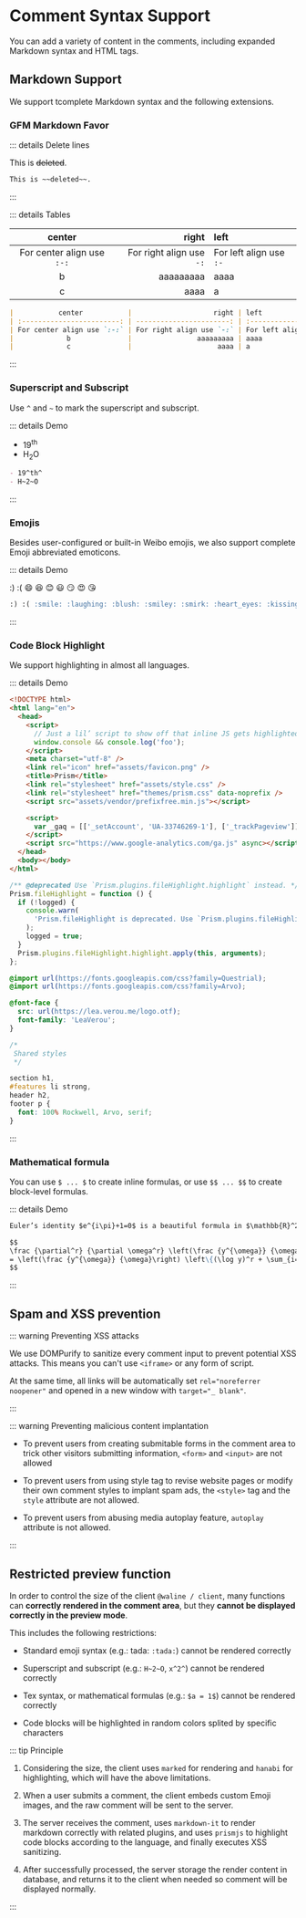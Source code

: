 # Comment Syntax Support

You can add a variety of content in the comments, including expanded Markdown syntax and HTML tags.

## Markdown Support

We support tcomplete Markdown syntax and the following extensions.

### GFM Markdown Favor

::: details Delete lines

This is ~~deleted~~.

```md
This is ~~deleted~~.
```

:::

::: details Tables

|           center           |                    right | left                    |
| :------------------------: | -----------------------: | :---------------------- |
| For center align use `:-:` | For right align use `-:` | For left align use `:-` |
|             b              |                aaaaaaaaa | aaaa                    |
|             c              |                     aaaa | a                       |

```md
|           center           |                    right | left                    |
| :------------------------: | -----------------------: | :---------------------- |
| For center align use `:-:` | For right align use `-:` | For left align use `:-` |
|             b              |                aaaaaaaaa | aaaa                    |
|             c              |                     aaaa | a                       |
```

:::

### Superscript and Subscript

Use `^` and `~` to mark the superscript and subscript.

::: details Demo

- 19<sup>th</sup>
- H<sub>2</sub>O

```md
- 19^th^
- H~2~O
```

:::

### Emojis

Besides user-configured or built-in Weibo emojis, we also support complete Emoji abbreviated emoticons.

::: details Demo

:) :( :smile: :laughing: :blush: :smiley: :smirk: :heart_eyes: :kissing_heart:

```md
:) :( :smile: :laughing: :blush: :smiley: :smirk: :heart_eyes: :kissing_heart:
```

:::

### Code Block Highlight

We support highlighting in almost all languages.

::: details Demo

```html
<!DOCTYPE html>
<html lang="en">
  <head>
    <script>
      // Just a lil’ script to show off that inline JS gets highlighted
      window.console && console.log('foo');
    </script>
    <meta charset="utf-8" />
    <link rel="icon" href="assets/favicon.png" />
    <title>Prism</title>
    <link rel="stylesheet" href="assets/style.css" />
    <link rel="stylesheet" href="themes/prism.css" data-noprefix />
    <script src="assets/vendor/prefixfree.min.js"></script>

    <script>
      var _gaq = [['_setAccount', 'UA-33746269-1'], ['_trackPageview']];
    </script>
    <script src="https://www.google-analytics.com/ga.js" async></script>
  </head>
  <body></body>
</html>
```

```js
/** @deprecated Use `Prism.plugins.fileHighlight.highlight` instead. */
Prism.fileHighlight = function () {
  if (!logged) {
    console.warn(
      'Prism.fileHighlight is deprecated. Use `Prism.plugins.fileHighlight.highlight` instead.'
    );
    logged = true;
  }
  Prism.plugins.fileHighlight.highlight.apply(this, arguments);
};
```

```css
@import url(https://fonts.googleapis.com/css?family=Questrial);
@import url(https://fonts.googleapis.com/css?family=Arvo);

@font-face {
  src: url(https://lea.verou.me/logo.otf);
  font-family: 'LeaVerou';
}

/*
 Shared styles
 */

section h1,
#features li strong,
header h2,
footer p {
  font: 100% Rockwell, Arvo, serif;
}
```

:::

### Mathematical formula

You can use `$ ... $` to create inline formulas, or use `$$ ... $$` to create block-level formulas.

::: details Demo

<MathML content='Euler’s identity <math xmlns="http://www.w3.org/1998/Math/MathML"><mrow><msup><mi>e</mi><mrow><mi>i</mi><mi>π</mi></mrow></msup><mo>+</mo><mn>1</mn><mo>=</mo><mn>0</mn></mrow></math> is a beautiful formula in <math xmlns="http://www.w3.org/1998/Math/MathML"><mrow><msup><mi mathvariant="double-struck">R</mi><mn>2</mn></msup></mrow></math>.' />

```md
Euler’s identity $e^{i\pi}+1=0$ is a beautiful formula in $\mathbb{R}^2$.
```

<MathML content='<math display="block" xmlns="http://www.w3.org/1998/Math/MathML"><mrow><mfrac><msup><mi mathvariant="normal">∂</mi><mi>r</mi></msup><mrow><mi mathvariant="normal">∂</mi><msup><mi>ω</mi><mi>r</mi></msup></mrow></mfrac><mrow><mo fence="true">(</mo><mfrac><msup><mi>y</mi><mi>ω</mi></msup><mi>ω</mi></mfrac><mo fence="true">)</mo></mrow><mo>=</mo><mrow><mo fence="true">(</mo><mfrac><msup><mi>y</mi><mi>ω</mi></msup><mi>ω</mi></mfrac><mo fence="true">)</mo></mrow><mrow><mo fence="true">{</mo><mo stretchy="false">(</mo><mi>log</mi><mo>⁡</mo><mi>y</mi><msup><mo stretchy="false">)</mo><mi>r</mi></msup><mo>+</mo><munderover><mo>∑</mo><mrow><mi>i</mi><mo>=</mo><mn>1</mn></mrow><mi>r</mi></munderover><mfrac><mrow><mo stretchy="false">(</mo><mo>−</mo><mn>1</mn><msup><mo stretchy="false">)</mo><mi>i</mi></msup><mi>r</mi><mo>⋯</mo><mo stretchy="false">(</mo><mi>r</mi><mo>−</mo><mi>i</mi><mo>+</mo><mn>1</mn><mo stretchy="false">)</mo><mo stretchy="false">(</mo><mi>log</mi><mo>⁡</mo><mi>y</mi><msup><mo stretchy="false">)</mo><mrow><mi>r</mi><mo>−</mo><mi>i</mi></mrow></msup></mrow><msup><mi>ω</mi><mi>i</mi></msup></mfrac><mo fence="true">}</mo></mrow></mrow></math>' />

<script>
import { h, ref } from 'vue'

const MathML = (props, ctx) => h(
  'div',
  {
    class: 'math-ml',
    innerHTML:props.content
  }
);

export default {
  components: {
    MathML,
  },
}
</script>

```md
$$
\frac {\partial^r} {\partial \omega^r} \left(\frac {y^{\omega}} {\omega}\right)
= \left(\frac {y^{\omega}} {\omega}\right) \left\{(\log y)^r + \sum_{i=1}^r \frac {(-1)^i r \cdots (r-i+1) (\log y)^{r-i}} {\omega^i} \right\}
$$
```

:::

## Spam and XSS prevention

::: warning Preventing XSS attacks

We use DOMPurify to sanitize every comment input to prevent potential XSS attacks. This means you can't use `<iframe>` or any form of script.

At the same time, all links will be automatically set `rel="noreferrer noopener"` and opened in a new window with `target="_ blank"`.

:::

::: warning Preventing malicious content implantation

- To prevent users from creating submitable forms in the comment area to trick other visitors submitting information, `<form>` and `<input>` are not allowed

- To prevent users from using style tag to revise website pages or modify their own comment styles to implant spam ads, the `<style>` tag and the `style` attribute are not allowed.

- To prevent users from abusing media autoplay feature, `autoplay` attribute is not allowed.

:::

## Restricted preview function

In order to control the size of the client `@waline / client`, many functions can **correctly rendered in the comment area**, but they **cannot be displayed correctly in the preview mode**.

This includes the following restrictions:

- Standard emoji syntax (e.g.: tada: `:tada:`) cannot be rendered correctly

- Superscript and subscript (e.g.: `H~2~O`, `x^2^`) cannot be rendered correctly

- Tex syntax, or mathematical formulas (e.g.: `$a = 1$`) cannot be rendered correctly

- Code blocks will be highlighted in random colors splited by specific characters

::: tip Principle

1. Considering the size, the client uses `marked` for rendering and `hanabi` for highlighting, which will have the above limitations.

1. When a user submits a comment, the client embeds custom Emoji images, and the raw comment will be sent to the server.

1. The server receives the comment, uses `markdown-it` to render markdown correctly with related plugins, and uses `prismjs` to highlight code blocks according to the language, and finally executes XSS sanitizing.

1. After successfully processed, the server storage the render content in database, and returns it to the client when needed so comment will be displayed normally.

:::
